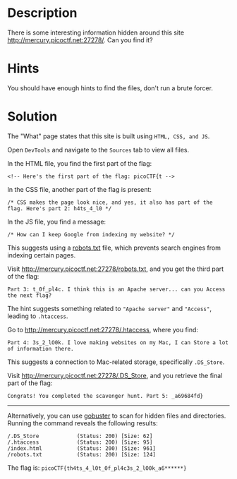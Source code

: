 # Description 

There is some interesting information hidden around this site http://mercury.picoctf.net:27278/. Can you find it?

# Hints

You should have enough hints to find the files, don't run a brute forcer.

# Solution 

The "What" page states that this site is built using `HTML, CSS, and JS`.

Open `DevTools` and navigate to the `Sources` tab to view all files.

In the HTML file, you find the first part of the flag:

`<!-- Here's the first part of the flag: picoCTF{t -->`

In the CSS file, another part of the flag is present:

`/* CSS makes the page look nice, and yes, it also has part of the flag. Here's part 2: h4ts_4_l0 */`

In the JS file, you find a message:

`/* How can I keep Google from indexing my website? */`

This suggests using a [robots.txt](https://developers.google.com/search/docs/crawling-indexing/robots/intro?hl=vi) file, which prevents search engines from indexing certain pages.

Visit http://mercury.picoctf.net:27278/robots.txt, and you get the third part of the flag:

`Part 3: t_0f_pl4c. I think this is an Apache server... can you Access the next flag?`

The hint suggests something related to `"Apache server"` and `"Access"`, leading to `.htaccess`.

Go to http://mercury.picoctf.net:27278/.htaccess, where you find:

`Part 4: 3s_2_lO0k. I love making websites on my Mac, I can Store a lot of information there.`

This suggests a connection to Mac-related storage, specifically `.DS_Store`.

Visit http://mercury.picoctf.net:27278/.DS_Store, and you retrieve the final part of the flag:

`Congrats! You completed the scavenger hunt. Part 5: _a69684fd}`

---
Alternatively, you can use [gobuster](https://github.com/DinhDuyen2810/CTF-Writeup/blob/main/PicoCTF/Web%20Explotation/n0s4n1ty1.md) to scan for hidden files and directories. Running the command reveals the following results:
```
/.DS_Store            (Status: 200) [Size: 62]
/.htaccess            (Status: 200) [Size: 95]
/index.html           (Status: 200) [Size: 961]
/robots.txt           (Status: 200) [Size: 124]
```

The flag is: `picoCTF{th4ts_4_l0t_0f_pl4c3s_2_lO0k_a6******}`
